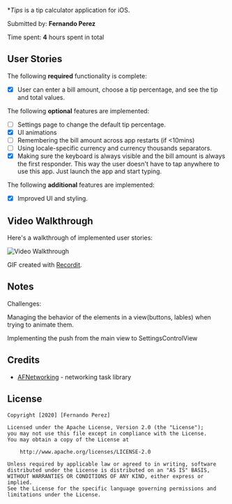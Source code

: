 
**Tips* is a tip calculator application for iOS.

Submitted by: **Fernando Perez**

Time spent: **4** hours spent in total

## User Stories

The following **required** functionality is complete:

* [x] User can enter a bill amount, choose a tip percentage, and see the tip and total values.

The following **optional** features are implemented:

* [ ] Settings page to change the default tip percentage.
* [x] UI animations
* [ ] Remembering the bill amount across app restarts (if <10mins)
* [ ] Using locale-specific currency and currency thousands separators.
* [x] Making sure the keyboard is always visible and the bill amount is always the first responder. This way the user doesn't have to tap anywhere to use this app. Just launch the app and start typing.

The following **additional** features are implemented:

- [x] Improved UI and styling.

## Video Walkthrough

Here's a walkthrough of implemented user stories:

<img src='http://g.recordit.co/braKt1iHvs.gif' title='Video Walkthrough' width='' alt='Video Walkthrough' />

GIF created with [Recordit](https://recordit.co/).

## Notes
Challenges:

Managing the behavior of the elements in a view(buttons, lables) when trying to animate them.

Implementing the push from the main view to SettingsControlView

## Credits



- [AFNetworking](https://github.com/AFNetworking/AFNetworking) - networking task library

## License

    Copyright [2020] [Fernando Perez]

    Licensed under the Apache License, Version 2.0 (the "License");
    you may not use this file except in compliance with the License.
    You may obtain a copy of the License at

        http://www.apache.org/licenses/LICENSE-2.0

    Unless required by applicable law or agreed to in writing, software
    distributed under the License is distributed on an "AS IS" BASIS,
    WITHOUT WARRANTIES OR CONDITIONS OF ANY KIND, either express or implied.
    See the License for the specific language governing permissions and
    limitations under the License.
